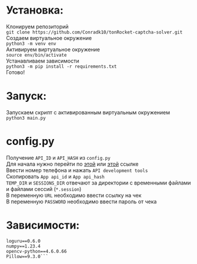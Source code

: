# Установка:
Клонируем репозиторий   
`git clone https://github.com/Conradk10/tonRocket-captcha-solver.git`   
Создаем виртуальное окружение   
`python3 -m venv env`   
Активируем виртуальное окружение   
`source env/bin/activate`   
Устанавливаем зависимости   
`python3 -m pip install -r requirements.txt`   
Готово!   
# Запуск:
Запускаем скрипт с активированным виртуальным окружением   
`python3 main.py`
# config.py
Получение `API_ID` и `API_HASH` из `config.py`   
Для начала нужно перейти по <a href="https://my.telegram.org/apps">этой</a> или <a href=https://my.telegram.org/auth>этой</a> ссылке   
Ввести номер телефона и нажать `API development tools`   
Скопировать `App api_id` и `App api_hash`   
`TEMP_DIR` и `SESSIONS_DIR` отвечают за директории с временными файлами и файлами сессий (`*.session`)   
В переменную `URL` необходимо ввести ссылку на чек   
В переменную `PASSWORD` необходимо ввести пароль от чека
# Зависимости:
```hikka-tl==1.24.10
loguru==0.6.0
numpy==1.23.4
opencv-python==4.6.0.66
Pillow==9.3.0```
